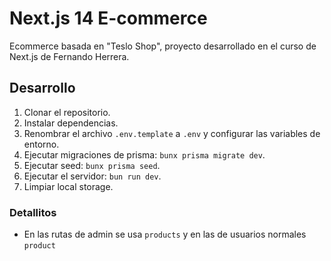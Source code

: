 # Next.js 14 E-commerce

Ecommerce basada en "Teslo Shop", proyecto desarrollado en el curso de Next.js de Fernando Herrera.

<!-- ## Features extras

- Busqueda indexada de productos
- Notificaciones en proceso de compra
- Prisma caching 

-->
## Desarrollo

1. Clonar el repositorio.
2. Instalar dependencias.
3. Renombrar el archivo `.env.template` a `.env` y configurar las variables de entorno.
4. Ejecutar migraciones de prisma: `bunx prisma migrate dev`.
5. Ejecutar seed: `bunx prisma seed`.
6. Ejecutar el servidor: `bun run dev`.
7. Limpiar local storage.

### Detallitos

- En las rutas de admin se usa `products` y en las de usuarios normales `product`

